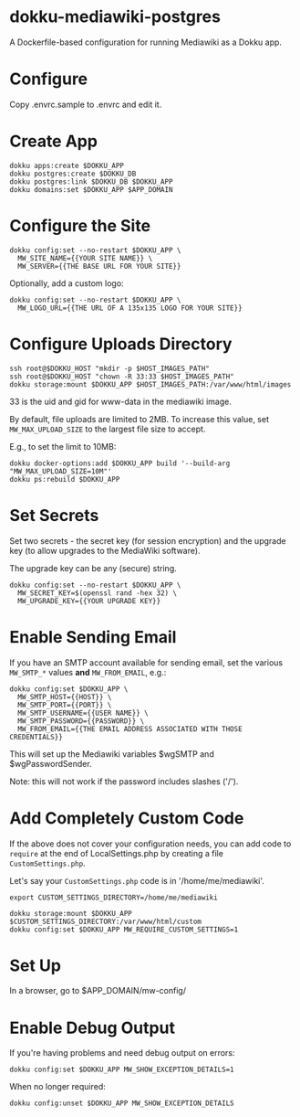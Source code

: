 # dokku-mediawiki-postgres

A Dockerfile-based configuration for running
Mediawiki as a Dokku app.

# Configure

Copy .envrc.sample to .envrc and edit it.

# Create App

```
dokku apps:create $DOKKU_APP
dokku postgres:create $DOKKU_DB
dokku postgres:link $DOKKU_DB $DOKKU_APP
dokku domains:set $DOKKU_APP $APP_DOMAIN
```

# Configure the Site

```
dokku config:set --no-restart $DOKKU_APP \
  MW_SITE_NAME={{YOUR SITE NAME}} \
  MW_SERVER={{THE BASE URL FOR YOUR SITE}}
```

Optionally, add a custom logo:

```
dokku config:set --no-restart $DOKKU_APP \
  MW_LOGO_URL={{THE URL OF A 135x135 LOGO FOR YOUR SITE}}
```

# Configure Uploads Directory

```
ssh root@$DOKKU_HOST "mkdir -p $HOST_IMAGES_PATH"
ssh root@$DOKKU_HOST "chown -R 33:33 $HOST_IMAGES_PATH"
dokku storage:mount $DOKKU_APP $HOST_IMAGES_PATH:/var/www/html/images
```

33 is the uid and gid for www-data in the mediawiki image.

By default, file uploads are limited to 2MB.
To increase this value, set `MW_MAX_UPLOAD_SIZE`
to the largest file size to accept.

E.g., to set the limit to 10MB:

```
dokku docker-options:add $DOKKU_APP build '--build-arg "MW_MAX_UPLOAD_SIZE=10M"'
dokku ps:rebuild $DOKKU_APP
```

# Set Secrets

Set two secrets - the secret key (for session encryption)
and the upgrade key (to allow upgrades to the MediaWiki software).

The upgrade key can be any (secure) string.

```
dokku config:set --no-restart $DOKKU_APP \
  MW_SECRET_KEY=$(openssl rand -hex 32) \
  MW_UPGRADE_KEY={{YOUR UPGRADE KEY}}
```

# Enable Sending Email

If you have an SMTP account available for sending email,
set the various `MW_SMTP_*` values **and** `MW_FROM_EMAIL`, e.g.:

```
dokku config:set $DOKKU_APP \
  MW_SMTP_HOST={{HOST}} \
  MW_SMTP_PORT={{PORT}} \
  MW_SMTP_USERNAME={{USER NAME}} \
  MW_SMTP_PASSWORD={{PASSWORD}} \
  MW_FROM_EMAIL={{THE EMAIL ADDRESS ASSOCIATED WITH THOSE CREDENTIALS}}
```

This will set up the Mediawiki variables $wgSMTP and $wgPasswordSender.

Note: this will not work if the password includes slashes ('/').

# Add Completely Custom Code

If the above does not cover your configuration needs,
you can add code to `require` at the end of LocalSettings.php
by creating a file `CustomSettings.php`.

Let's say your `CustomSettings.php` code is in '/home/me/mediawiki'.

```
export CUSTOM_SETTINGS_DIRECTORY=/home/me/mediawiki
```

```
dokku storage:mount $DOKKU_APP $CUSTOM_SETTINGS_DIRECTORY:/var/www/html/custom
dokku config:set $DOKKU_APP MW_REQUIRE_CUSTOM_SETTINGS=1
```

# Set Up

In a browser, go to $APP_DOMAIN/mw-config/

# Enable Debug Output

If you're having problems and need debug output on errors:

```
dokku config:set $DOKKU_APP MW_SHOW_EXCEPTION_DETAILS=1
```

When no longer required:

```
dokku config:unset $DOKKU_APP MW_SHOW_EXCEPTION_DETAILS
```
